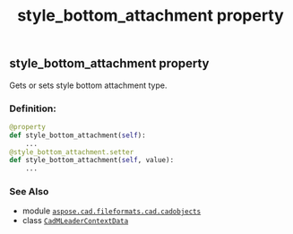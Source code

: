 ﻿---
title: style_bottom_attachment property
second_title: Aspose.CAD for Python via .NET API References
description: 
type: docs
weight: 630
url: /python-net/aspose.cad.fileformats.cad.cadobjects/cadmleadercontextdata/style_bottom_attachment/
is_root: false
---

## style_bottom_attachment property


Gets or sets style bottom attachment type.
### Definition:
```python
@property
def style_bottom_attachment(self):
    ...
@style_bottom_attachment.setter
def style_bottom_attachment(self, value):
    ...
```

### See Also
* module [`aspose.cad.fileformats.cad.cadobjects`](../../)
* class [`CadMLeaderContextData`](/cad/python-net/aspose.cad.fileformats.cad.cadobjects/cadmleadercontextdata)
